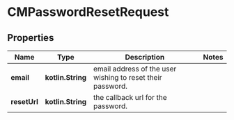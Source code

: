 
# CMPasswordResetRequest

## Properties
Name | Type | Description | Notes
------------ | ------------- | ------------- | -------------
**email** | **kotlin.String** | email address of the user wishing to reset their password. | 
**resetUrl** | **kotlin.String** | the callback url for the password. | 



